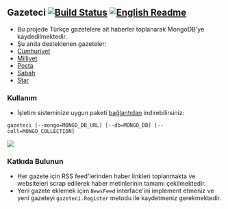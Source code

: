 ## Gazeteci [![Build Status](https://travis-ci.org/onuryilmaz/gazeteci.svg?branch=master)](https://travis-ci.org/onuryilmaz/gazeteci) [![English Readme](https://img.shields.io/badge/english-readme-blue.svg)](README-Eng.md)

* Bu projede Türkçe gazetelere ait haberler toplanarak MongoDB'ye kaydedilmektedir.
* Şu anda desteklenen gazeteler:
 * [Cumhuriyet](http://www.cumhuriyet.com.tr/)
 * [Milliyet](http://www.milliyet.com.tr/)
 * [Posta](http://www.posta.com.tr)
 * [Sabah](http://www.sabah.com.tr)
 * [Star](http://www.star.com.tr/)

### Kullanım
* İşletim sisteminize uygun paketi [bağlantıdan](https://github.com/onuryilmaz/gazeteci/releases) indirebilirsiniz:
```
gazeteci [--mongo=MONGO_DB_URL] [--db=MONGO_DB] [--coll=MONGO_COLLECTION]
```
![](https://github.com/onuryilmaz/gazeteci/raw/master/screen-cast.gif)

### Katkıda Bulunun
 * Her gazete için RSS feed'lerinden haber linkleri toplanmakta ve websiteleri scrap edilerek haber metinlerinin tamamı çekilmektedir.
 * Yeni gazete eklemek içim `NewsFeed` interface'ini implement etmeniz ve yeni gazeteyi `gazeteci.Register` metodu ile kaydetmeniz gerekmektedir.
